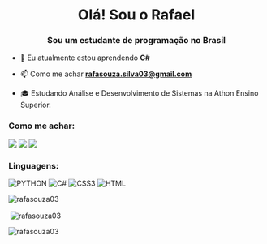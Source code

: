 <h1 align="center">Olá! Sou o Rafael</h1>
<h3 align="center">Sou um estudante de programação no Brasil</h3>

- 🌱 Eu atualmente estou aprendendo **C#**

- 📫 Como me achar **rafasouza.silva03@gmail.com**
  
- 🎓 Estudando Análise e Desenvolvimento de Sistemas na Athon Ensino Superior.

<h3 align="left">Como me achar:</h3>
<p align="left">


<a href="www.linkedin.com/in/rafaelde-souzasilva"><img src="https://img.shields.io/badge/LinkedIn-0077B5?style=for-the-badge&logo=linkedin&logoColor=white"/></a>
<a href="mailto:rafasouza.silva03@gmail.com"><img src="https://img.shields.io/badge/Gmail-D14836?style=for-the-badge&logo=gmail&logoColor=white"/></a>
<a href="https://wa.me/5515991900537"><img src="https://img.shields.io/badge/WhatsApp-25D366?style=for-the-badge&logo=WhatsApp&logoColor=white"></a>

<h3 align="left">Linguagens:</h3>

![PYTHON](https://img.shields.io/badge/Python-FFD43B?style=for-the-badge&logo=python&logoColor=blue)
![C#](https://img.shields.io/badge/C%23-239120?style=for-the-badge&logo=csharp&logoColor=white)
![CSS3](https://img.shields.io/badge/CSS3-1572B6?style=for-the-badge&logo=css3&logoColor=white)
![HTML](https://img.shields.io/badge/HTML5-E34F26?style=for-the-badge&logo=html5&logoColor=white)

<p><img align="center" src="https://github-readme-streak-stats.herokuapp.com/?user=rafasouza03&theme=prussian" alt="rafasouza03" /></p>
<p>&nbsp;<img align="center" src="https://github-readme-stats.vercel.app/api?username=rafasouza03&theme=prussian&show_icons=true&locale=pt-br" alt="rafasouza03" /></p>
<p><img align="left" src="https://github-readme-stats.vercel.app/api/top-langs?username=rafasouza03&theme=prussian&show_icons=true&locale=en&layout=compact" alt="rafasouza03" /></p>
